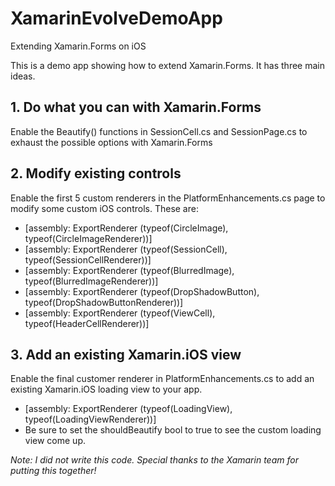 XamarinEvolveDemoApp
====================

Extending Xamarin.Forms on iOS

This is a demo app showing how to extend Xamarin.Forms. It has three main ideas.

## **1. Do what you can with Xamarin.Forms**
Enable the Beautify() functions in SessionCell.cs and SessionPage.cs to exhaust the possible options with Xamarin.Forms

## **2. Modify existing controls**
Enable the first 5 custom renderers in the PlatformEnhancements.cs page to modify some custom iOS controls. These are:
* [assembly: ExportRenderer (typeof(CircleImage), typeof(CircleImageRenderer))]
* [assembly: ExportRenderer (typeof(SessionCell), typeof(SessionCellRenderer))]
* [assembly: ExportRenderer (typeof(BlurredImage), typeof(BlurredImageRenderer))]
* [assembly: ExportRenderer (typeof(DropShadowButton), typeof(DropShadowButtonRenderer))]
* [assembly: ExportRenderer (typeof(ViewCell), typeof(HeaderCellRenderer))]

## **3. Add an existing Xamarin.iOS view**
Enable the final customer renderer in PlatformEnhancements.cs to add an existing Xamarin.iOS loading view to your app.
* [assembly: ExportRenderer (typeof(LoadingView), typeof(LoadingViewRenderer))]
* Be sure to set the shouldBeautify bool to true to see the custom loading view come up.

*Note: I did not write this code. Special thanks to the Xamarin team for putting this together!*
